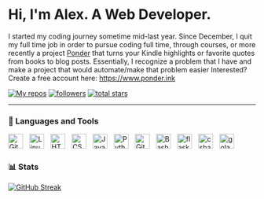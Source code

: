 # Hi, I'm Alex. A Web Developer.

I started my coding journey sometime mid-last year.
Since December, I quit my full time job in order to pursue coding full time, through courses, or more recently a project <a href="https://www.github.com/walkingkindle/Ponderproject">Ponder</a> that turns your Kindle highlights or favorite quotes from books to blog posts.
Essentially, I recognize a problem that I have and make a project that would automate/make that problem easier
Interested? Create a free account here:
https://www.ponder.ink


<p align="left">
    <a href="https://github.com/walkingkindle?tab=repositories">
        <img alt="My repos" title="Check out my repos here" src="https://custom-icon-badges.demolab.com/badge/-My%20Repos-blue?style=for-the-badge&logoColor=white&logo=repo"/></a>
    <a href="https://github.com/walkingkindle?tab=followers">
        <img alt="followers" title="Follow me on Github" src="https://custom-icon-badges.demolab.com/github/followers/walkingkindle?color=236ad3&labelColor=1155ba&style=for-the-badge&logo=person-add&label=Follow&logoColor=white"/></a>
    <a href="mailto:hadzicaleksa8@gmail.com">
        <img alt="total stars" title="Total stars on GitHub" src="https://custom-icon-badges.demolab.com/badge/-hadzicaleksa8@gmail.com-red?style=for-the-badge&logo=mention&logoColor=white"/></a>
</p>

---

### 🧰 Languages and Tools


<img align="left" alt="Git" width="30px" style="padding-right:10px;" src="https://cdn.jsdelivr.net/gh/devicons/devicon/icons/git/git-original.svg" />
<img align="left" alt="Linux" width="30px" style="padding-right:10px;" src="https://cdn.jsdelivr.net/gh/devicons/devicon/icons/linux/linux-original.svg" />
<img align="left" alt="HTML" width="30px" style="padding-right:10px;" src="https://cdn.jsdelivr.net/gh/devicons/devicon/icons/html5/html5-plain.svg" />
<img align="left" alt="CSS" width="30px" style="padding-right:10px;" src="https://cdn.jsdelivr.net/gh/devicons/devicon/icons/css3/css3-plain.svg" />
<img align="left" alt="JavaScript" width="30px" style="padding-right:10px;" src="https://cdn.jsdelivr.net/gh/devicons/devicon/icons/javascript/javascript-plain.svg" />
<img align="left" alt="Python" width="30px" style="padding-right:10px;" src="https://cdn.jsdelivr.net/gh/devicons/devicon/icons/python/python-plain.svg" />
<img align="left" alt="GitHub" width="30px" style="padding-right:10px;" src="https://cdn.jsdelivr.net/gh/devicons/devicon/icons/github/github-original.svg" />
<img align="left" alt="Bash" width="30px" style="padding-right:10px;" src="https://cdn.jsdelivr.net/gh/devicons/devicon/icons/bash/bash-original.svg" />
<img align="left" alt="flask-python" width="30px" style="padding-right: 10px;" src="https://cdn.jsdelivr.net/gh/devicons/devicon/icons/flask/flask-original.svg" />
<img align="left" alt="csharp" width="30px" style="padding-right: 10px;" src="https://cdn.jsdelivr.net/gh/devicons/devicon/icons/csharp/csharp-original.svg" />
<img align="left" alt="golang" width="30px" style="padding-right: 10px;" src="https://cdn.jsdelivr.net/gh/devicons/devicon/icons/go/go-original.svg" />

<br />

#

### 📊 Stats

[![GitHub Streak](https://streak-stats.demolab.com?user=walkingkindle&theme=dark)](https://git.io/streak-stats)

#
